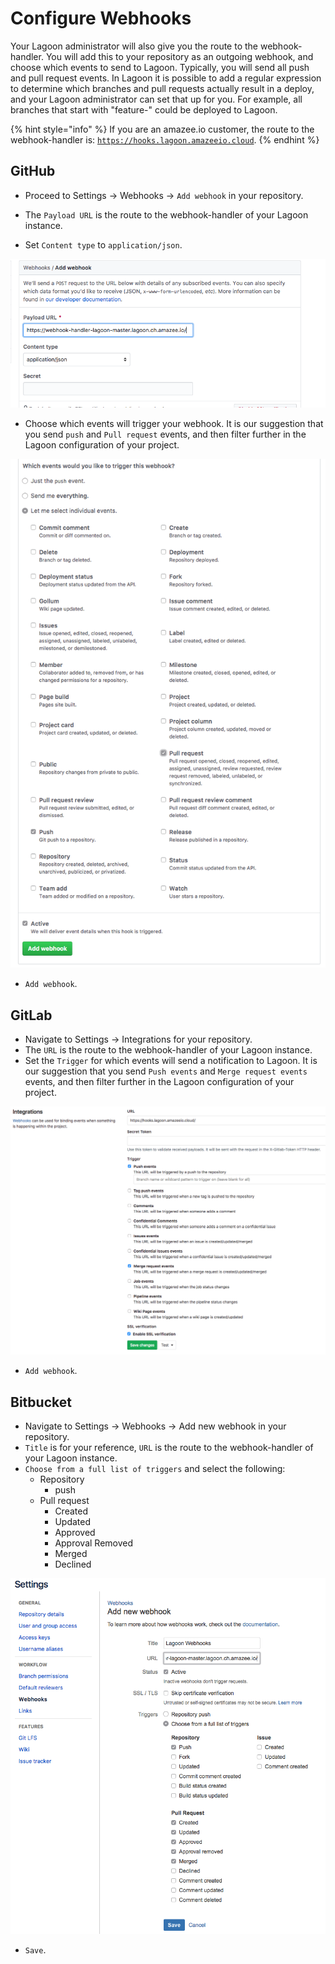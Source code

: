 # Configure Webhooks

Your Lagoon administrator will also give you the route to the webhook-handler. You will add this to your repository as an outgoing webhook, and choose which events to send to Lagoon. Typically, you will send all push and pull request events. In Lagoon it is possible to add a regular expression to determine which branches and pull requests actually result in a deploy, and your Lagoon administrator can set that up for you. For example, all branches that start with "feature-" could be deployed to Lagoon. 

{% hint style="info" %}
If you are an amazee.io customer, the route to the webhook-handler is: [`https://hooks.lagoon.amazeeio.cloud`](https://hooks.lagoon.amazeeio.cloud).
{% endhint %}

## GitHub

* Proceed to Settings -&gt; Webhooks -&gt; `Add webhook` in your repository.



* The `Payload URL` is the route to the webhook-handler of your Lagoon instance.
* Set `Content type` to `application/json`.

![Add the Payload URL and set the Content type.](../.gitbook/assets/gh_webhook_1.png)

* Choose which events will trigger your webhook. It is our suggestion that you send `push` and `Pull request` events, and then filter further in the Lagoon configuration of your project.

![Select the webhook event triggers in GitHub.](../.gitbook/assets/gh_webhook_2.png)

* `Add webhook`.

## GitLab

* Navigate to Settings -&gt; Integrations for your repository.
* The `URL` is the route to the webhook-handler of your Lagoon instance.
* Set the `Trigger` for which events will send a notification to Lagoon. It is our suggestion that you send `Push events` and `Merge request events` events, and then filter further in the Lagoon configuration of your project.

![Select the Trigger events for your Webhook in GitLab.](../.gitbook/assets/gl_webhook_1.png)

* `Add webhook`.

## Bitbucket

* Navigate to Settings -&gt; Webhooks -&gt; Add new webhook in your repository.
* `Title` is for your reference, `URL` is the route to the webhook-handler of your Lagoon instance.
* `Choose from a full list of triggers` and select the following:
  * Repository
    * push
  * Pull request
    * Created
    * Updated
    * Approved
    * Approval Removed
    * Merged
    * Declined

![Select the Bitbucket Triggers for your webhook. ](../.gitbook/assets/bb_webhook_1.png)

* `Save`.

